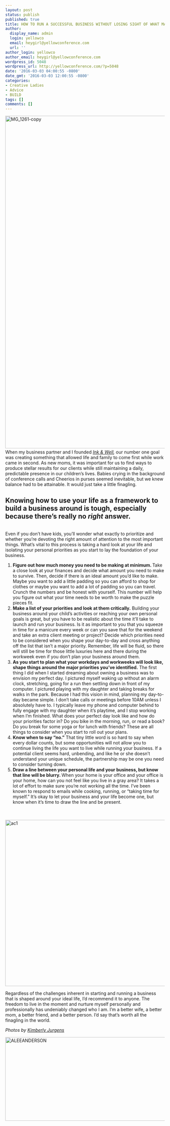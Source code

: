 ```yaml
---
layout: post
status: publish
published: true
title: HOW TO RUN A SUCCESSFUL BUSINESS WITHOUT LOSING SIGHT OF WHAT MATTERS MOST
author:
  display_name: admin
  login: yellowco
  email: heygirl@yellowconference.com
  url: ''
author_login: yellowco
author_email: heygirl@yellowconference.com
wordpress_id: 5048
wordpress_url: http://yellowconference.com/?p=5048
date: '2016-03-03 04:00:55 -0800'
date_gmt: '2016-03-03 12:00:55 -0800'
categories:
- Creative Ladies
- Advice
- BUILD
tags: []
comments: []
---
```

<p><a href="http://yellowconference.com/wp-content/uploads/2016/03/MG_1261-copy.jpg"><img class="aligncenter size-full wp-image-5049" src="http://yellowconference.com/wp-content/uploads/2016/03/MG_1261-copy.jpg" alt="MG_1261-copy" width="700" height="1050" /></a><a href="http://yellowconference.com/wp-content/uploads/2016/03/ac1.jpg"><br />
</a>When my business partner and I founded <em><a href="http://inkandwell.org/" target="_blank">Ink &amp; Well</a>,</em> our number one goal was creating something that allowed life and family to come first while work came in second. As new moms, it was important for us to find ways to produce stellar results for our clients while still maintaining a daily, predictable presence in our children&rsquo;s lives. Babies crying in the background of conference calls and Cheerios in purses seemed inevitable, but we knew balance had to be attainable. It would just take a little finagling.</p>
<h2>Knowing how to use your life as a framework to build a business around is tough, especially because there&rsquo;s really no <em>right</em> answer.</h2><br />
Even if you don&rsquo;t have kids, you&rsquo;ll wonder what exactly to prioritize and whether you&rsquo;re devoting the right amount of attention to the most important things. What&rsquo;s vital to this process is taking a hard look at your life and isolating your personal priorities as you start to lay the foundation of your business.</p>
<ol>
<li><strong>Figure out how much money you need to be making at minimum. </strong>Take a close look at your finances and decide what amount you need to make to survive. Then, decide if there is an ideal amount you&rsquo;d like to make. Maybe you want to add a little padding so you can afford to shop for clothes or maybe you want to add a lot of padding so you can travel. Crunch the numbers and be honest with yourself. This number will help you figure out what your time needs to be worth to make the puzzle pieces fit.</li>
<li><strong>Make a list of your priorities and look at them critically.</strong> Building your business around your child&rsquo;s activities or reaching your own personal goals is great, but you have to be realistic about the time it&rsquo;ll take to launch and run your business. Is it as important to you that you squeeze in time for a manicure every week or can you save that for the weekend and take an extra client meeting or project? Decide which priorities need to be considered when you shape your day-to-day and cross anything off the list that isn&rsquo;t a major priority. Remember, life will be fluid, so there will still be time for those little luxuries here and there during the workweek even if you don&rsquo;t plan your business around them.</li>
<li><strong>As you start to plan what your workdays and workweeks will look like, shape things around the major priorities you&rsquo;ve identified.</strong> The first thing I did when I started dreaming about owning a business was to envision my perfect day. I pictured myself waking up without an alarm clock, stretching, going for a run then settling down in front of my computer. I pictured playing with my daughter and taking breaks for walks in the park. Because I had this vision in mind, planning my day-to-day became simple. I don&rsquo;t take calls or meetings before 10AM unless I absolutely have to. I typically leave my phone and computer behind to fully engage with my daughter when it&rsquo;s playtime, and I stop working when I&rsquo;m finished. What does your perfect day look like and how do your priorities factor in? Do you bike in the morning, run, or read a book? Do you break for some yoga or for lunch with friends? These are all things to consider when you start to roll out your plans.</li>
<li><strong>Know when to say &ldquo;no.&rdquo;</strong> That tiny little word is so hard to say when every dollar counts, but some opportunities will not allow you to continue living the life you want to live while running your business. If a potential client seems hard, unbending, and like he or she doesn&rsquo;t understand your unique schedule, the partnership may be one you need to consider turning down.</li>
<li><strong>Draw a line between your personal life and your business, but know that line will be blurry. </strong>When your home is your office and your office is your home, how can you not feel like you live in a gray area? It takes a lot of effort to make sure you&rsquo;re not working all the time. I&rsquo;ve been known to respond to emails while cooking, running, or &ldquo;taking time for myself.&rdquo; It&rsquo;s okay to let your business and your life become one, but know when it&rsquo;s time to draw the line and be present.</li><br />
</ol><br />
<a href="http://yellowconference.com/wp-content/uploads/2016/03/ac1.jpg"><img class="aligncenter size-full wp-image-5050" src="http://yellowconference.com/wp-content/uploads/2016/03/ac1.jpg" alt="ac1" width="700" height="525" /></a></p>
<p>Regardless of the challenges inherent in starting and running a business that is shaped around your ideal life, I&rsquo;d recommend it to anyone. The freedom to live in the moment and nurture myself personally and professionally has undeniably changed who I am. I&rsquo;m a better wife, a better mom, a better friend, and a better person. I&rsquo;d say that&rsquo;s worth all the finagling in the world.</p>
<p><em>Photos by <a href="http://eclecticstateofmind.com/page/4/" target="_blank">Kimberly Jurgens</a></em></p>
<p><a href="http://inkandwell.org/" target="_blank"><img class="aligncenter size-full wp-image-5054" src="http://yellowconference.com/wp-content/uploads/2016/03/ALEEANDERSON.jpg" alt="ALEEANDERSON" width="700" height="264" /></a></p>
<p>&nbsp;</p>
<p>&nbsp;</p>
